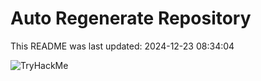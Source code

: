 # Auto Regenerate Repository

This README was last updated: 2024-12-23 08:34:04

 ![TryHackMe](https://tryhackme.com/badge/533634)